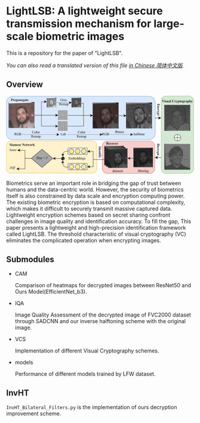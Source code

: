 # LightLSB: A lightweight secure transmission mechanism for large-scale biometric images
<!-- -------------------------------------------------------- -->
This is a repository for the paper of "LightLSB". 

*You can also read a translated version of this file [in Chinese 简体中文版](README_cn.md).*

## Overview
![LightLSB](./images/LightLSB.png)
<!-- -------------------------------------------------------- -->
Biometrics serve an important role in bridging the gap of trust between humans and the data-centric world. However, the security of biometrics itself is also constrained by data scale and encryption computing power.
The existing biometric encryption is based on computational complexity, which makes it difficult to securely transmit massive captured data. Lightweight encryption schemes based on secret sharing confront challenges in image quality and identification accuracy. To fill the gap,
This paper presents a lightweight and high-precision identification framework called LightLSB. The threshold characteristic of visual cryptography (VC) eliminates the complicated operation when encrypting images.

## Submodules
- CAM

  Comparison of heatmaps for decrypted images between ResNet50 and Ours Model(EfficientNet_b3).

- IQA
  
  Image Quality Assessment of the decrypted image of FVC2000 dataset through SADCNN and our inverse halftoning scheme with the original image.
  
- VCS
   
   Implementation of different Visual Cryptography schemes.
   
- models
  
  Performance of different models trained by LFW dataset.
## InvHT
`InvHT_Bilateral_Filters.py` is the implementation of ours decryption improvement scheme.